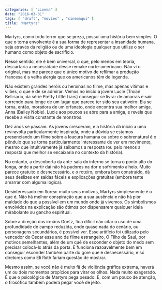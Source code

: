 ```yaml
---
categories: [ "cinema" ]
date: "2016-03-31"
tags: [ "draft", "movies" , "cinemaqui" ]
title: "Martyrs"
---
```

Martyrs, como todo terror que se preza, possui uma história bem
simples. O que o torna envolvente é a sua forma de representar
a insanidade humana, seja através da religião ou de uma ideologia
qualquer que utilize o ser humano como objeto de sacrifício.

Nesse sentido, ele é bem universal, o que, pelo menos em teoria,
descartaria a necessidade desse remake norte-americano. Não vi o
original, mas me parece que o único motivo de refilmar a produção
francesa é a velha alergia que os americanos têm de legenda.

Não existem grandes heróis ou heroínas no filme, mas apenas vítimas e
vilões, o que é de se admirar. Vemos no início a jovem Lucie (Troian
Bellisario, da série Pretty Little Liars) conseguir se livrar de
amarras e sair correndo para longe de um lugar que parece ter sido seu
cativeiro. Ela se torna, então, moradora de um orfanato, onde encontra
sua melhor amiga, Anna (Bailey Noble). Lucie aos poucos se abre para a
amiga, e revela que recebe a visita constante de monstros.

Dez anos se passam. As jovens cresceram, e a história dá início a
uma reviravolta particularmente inspirada, onde a dúvida se estamos
presenciando um filme sobre a loucura humana ou sobre o sobrenatural é
o pêndulo que se torna particularmente interessante de ver em movimento,
mesmo que intuitivamente já saibamos a resposta (ou pelo menos a resposta
que melhor se encaixaria no contexto da história).

No entanto, a descoberta da ante-sala do inferno se torna o ponto alto
do longa, onde a partir daí não há pudores na dor e sofrimento
alheio. Muito parece gratuito e desnecessário, e o roteiro, embora
bem construído, dá seus deslizes em saídas fáceis e explicações
gratuitas (embora tente amarrar com alguma lógica).

Desinteressado em florear muito seus motivos, Martyrs simplesmente é o
que é. Não há melhor conspiração que a sua ausência e não há pior
maldade do que a possível em um mundo onde já vivemos. Os simbolismos
envolvidos na explicação são ótimos por dispensarem qualquer ideia
mirabolante ou gancho espiritual.

Sobre a direção dos irmãos Goetz, fica difícil não citar o uso
de uma profundidade de campo reduzida, onde quase nada do cenário, ou
personagens secundários, é possível ver. Esse artifício foi utilizado
pelo vencedor do Oscar esse ano de filme estrangeiro, O Filho de Saul,
por motivos semelhantes, além de um quê de esconder o objeto do medo
sem precisar colocá-lo atrás da porta. E funciona razoavelmente bem
em conseguir esconder também parte do gore que é desnecessário,
e só diretores como Eli Roth fariam questão de mostrar.

Mesmo assim, se você não é muito fã de violência gráfica extrema,
haverá um ou dois momentos propícios para virar os olhos. Nada muito
exagerado. É que o psicológico de Martyrs pega pesado. E, com um pouco
de atenção, o filosófico também poderá pegar você de jeito.
